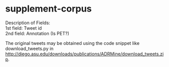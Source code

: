 # supplement-corpus

Description of Fields:<br />
1st field: Tweet id<br />
2nd field: Annotation (Is PET?)<br />

The original tweets may be obtained using the code snippet like download_tweets.py in http://diego.asu.edu/downloads/publications/ADRMine/download_tweets.zip.
